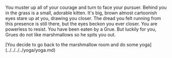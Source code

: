 You muster up all of your courage and turn to face your pursuer.  Behind you in the grass is a small, adorable kitten.
It's big, brown almost cartoonish eyes stare up at you, drawing you closer.
The dread you felt running from this presence is still there, but the eyes beckon you ever closer.
You are powerless to resist. You have been eaten by a Grue. But luckily for you, Grues do not like 
marshmallows so he spits you out.

[You decide to go back to the marshmallow room and do some yoga] (../../../../yoga/yoga.md)